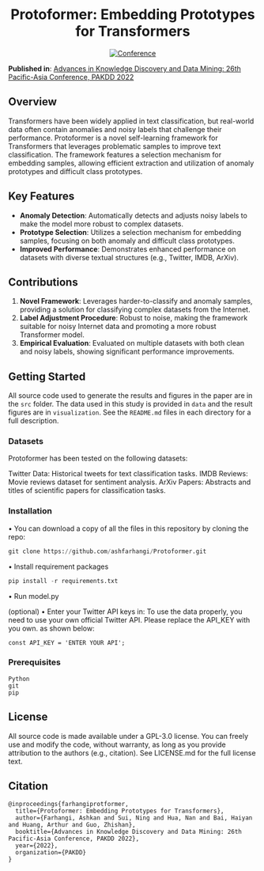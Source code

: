 <div align="center">

# Protoformer: Embedding Prototypes for Transformers
[![Conference](http://img.shields.io/badge/PAKDD-2022-4b44ce.svg)](https://link.springer.com/chapter/10.1007/978-3-031-05933-9_35)
</div>

**Published in**: [Advances in Knowledge Discovery and Data Mining: 26th Pacific-Asia Conference, PAKDD 2022](https://pakdd2022.org)

## Overview

Transformers have been widely applied in text classification, but real-world data often contain anomalies and noisy labels that challenge their performance. Protoformer is a novel self-learning framework for Transformers that leverages problematic samples to improve text classification. The framework features a selection mechanism for embedding samples, allowing efficient extraction and utilization of anomaly prototypes and difficult class prototypes.

## Key Features

- **Anomaly Detection**: Automatically detects and adjusts noisy labels to make the model more robust to complex datasets.
- **Prototype Selection**: Utilizes a selection mechanism for embedding samples, focusing on both anomaly and difficult class prototypes.
- **Improved Performance**: Demonstrates enhanced performance on datasets with diverse textual structures (e.g., Twitter, IMDB, ArXiv).

## Contributions

1. **Novel Framework**: Leverages harder-to-classify and anomaly samples, providing a solution for classifying complex datasets from the Internet.
2. **Label Adjustment Procedure**: Robust to noise, making the framework suitable for noisy Internet data and promoting a more robust Transformer model.
3. **Empirical Evaluation**: Evaluated on multiple datasets with both clean and noisy labels, showing significant performance improvements.

## Getting Started
All source code used to generate the results and figures in the paper are in
the `src` folder. The data used in this study is provided in `data` and the result figures are in `visualization`. See the `README.md` files in each directory for a full description.

### Datasets
Protoformer has been tested on the following datasets:

Twitter Data: Historical tweets for text classification tasks.
IMDB Reviews: Movie reviews dataset for sentiment analysis.
ArXiv Papers: Abstracts and titles of scientific papers for classification tasks.

### Installation

• You can download a copy of all the files in this repository by cloning the repo:

   ```Python
   git clone https://github.com/ashfarhangi/Protoformer.git
   ```

• Install requirement packages

   ```Python
   pip install -r requirements.txt
   ```

• Run model.py 

(optional)
• Enter your Twitter API keys in:
To use the data properly, you need to use your own official Twitter API. Please replace the API_KEY with you own. as shown below:
    

   ```
   const API_KEY = 'ENTER YOUR API';
   ```


### Prerequisites
```
Python
git
pip
```


## License
All source code is made available under a GPL-3.0 license. You can freely use and modify the code, without warranty, as long as you provide attribution to the authors (e.g., citation). See LICENSE.md for the full license text.


## Citation   
```
@inproceedings{farhangiprotformer,
  title={Protoformer: Embedding Prototypes for Transformers},
  author={Farhangi, Ashkan and Sui, Ning and Hua, Nan and Bai, Haiyan and Huang, Arthur and Guo, Zhishan},
  booktitle={Advances in Knowledge Discovery and Data Mining: 26th Pacific-Asia Conference, PAKDD 2022},
  year={2022},
  organization={PAKDD}
}
```

